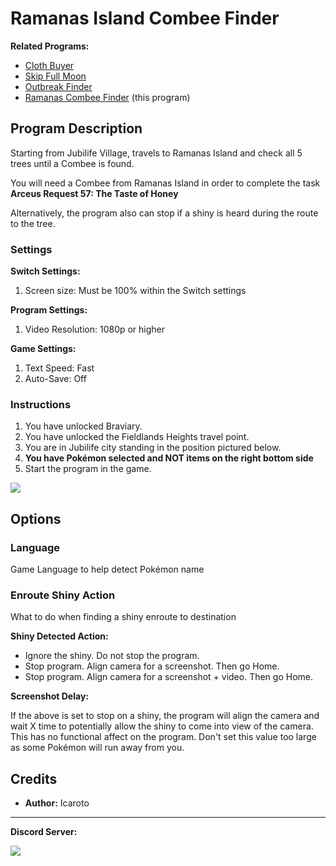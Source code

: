 # Ramanas Island Combee Finder

**Related Programs:**
- [Cloth Buyer](ClothingBuyer.md)
- [Skip Full Moon](SkipToFullMoon.md)
- [Outbreak Finder](OutbreakFinder.md.md)
- [Ramanas Combee Finder](RamanasCombeeFinder.md) (this program)

## Program Description

Starting from Jubilife Village, travels to Ramanas Island and check all 5 trees until a Combee is found. 

You will need a Combee from Ramanas Island in order to complete the task **Arceus Request 57: The Taste of Honey**

Alternatively, the program also can stop if a shiny is heard during the route to the tree.

### Settings

**Switch Settings:**
1. Screen size: Must be 100% within the Switch settings

**Program Settings:**
1. Video Resolution: 1080p or higher

**Game Settings:**
1. Text Speed: Fast
2. Auto-Save: Off


### Instructions

1. You have unlocked Braviary.
2. You have unlocked the Fieldlands Heights travel point.
3. You are in Jubilife city standing in the position pictured below.
4. **You have Pokémon selected and NOT items on the right bottom side**
5. Start the program in the game.

<img src="../images/BurmyHunter-1.png">


## Options

### Language

Game Language to help detect Pokémon name

### Enroute Shiny Action

What to do when finding a shiny enroute to destination

**Shiny Detected Action:**
- Ignore the shiny. Do not stop the program.
- Stop program. Align camera for a screenshot. Then go Home.
- Stop program. Align camera for a screenshot + video. Then go Home.

**Screenshot Delay:**

If the above is set to stop on a shiny, the program will align the camera and wait X time to potentially allow the shiny to come into view of the camera.
This has no functional affect on the program. Don't set this value too large as some Pokémon will run away from you.



## Credits

- **Author:** Icaroto


<hr>

**Discord Server:** 

[<img src="https://canary.discordapp.com/api/guilds/695809740428673034/widget.png?style=banner2">](https://discord.gg/cQ4gWxN)
